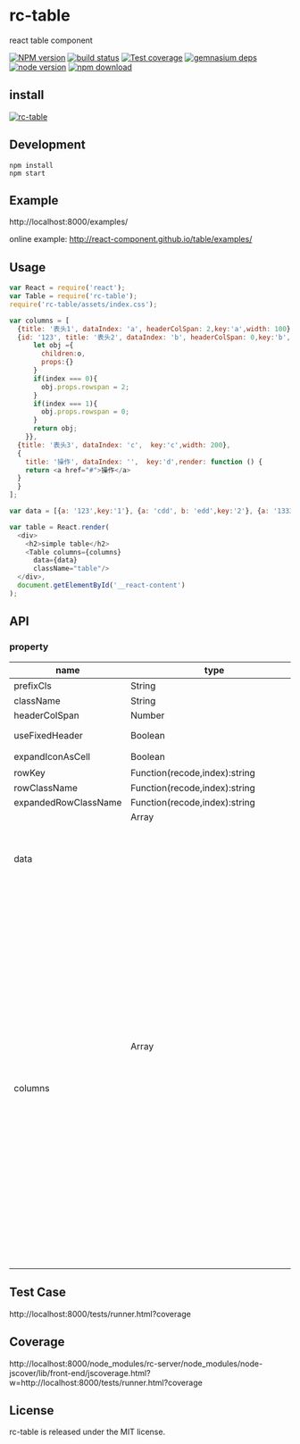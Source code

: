 # rc-table

react table component

[![NPM version][npm-image]][npm-url]
[![build status][travis-image]][travis-url]
[![Test coverage][coveralls-image]][coveralls-url]
[![gemnasium deps][gemnasium-image]][gemnasium-url]
[![node version][node-image]][node-url]
[![npm download][download-image]][download-url]

[npm-image]: http://img.shields.io/npm/v/rc-table.svg?style=flat-square
[npm-url]: http://npmjs.org/package/rc-table
[travis-image]: https://img.shields.io/travis/react-component/table.svg?style=flat-square
[travis-url]: https://travis-ci.org/react-component/table
[coveralls-image]: https://img.shields.io/coveralls/react-component/table.svg?style=flat-square
[coveralls-url]: https://coveralls.io/r/react-component/table?branch=master
[gemnasium-image]: http://img.shields.io/gemnasium/react-component/table.svg?style=flat-square
[gemnasium-url]: https://gemnasium.com/react-component/table
[node-image]: https://img.shields.io/badge/node.js-%3E=_0.10-green.svg?style=flat-square
[node-url]: http://nodejs.org/download/
[download-image]: https://img.shields.io/npm/dm/rc-table.svg?style=flat-square
[download-url]: https://npmjs.org/package/rc-table

## install

[![rc-table](https://nodei.co/npm/rc-table.png)](https://npmjs.org/package/rc-table)


## Development

```
npm install
npm start
```

## Example

http://localhost:8000/examples/

online example: http://react-component.github.io/table/examples/

## Usage

```js
var React = require('react');
var Table = require('rc-table');
require('rc-table/assets/index.css');

var columns = [
  {title: '表头1', dataIndex: 'a', headerColSpan: 2,key:'a',width: 100},
  {id: '123', title: '表头2', dataIndex: 'b', headerColSpan: 0,key:'b', width: 100, render: function(o, row, index){
      let obj ={
        children:o,
        props:{}
      }
      if(index === 0){
        obj.props.rowspan = 2;
      }
      if(index === 1){
        obj.props.rowspan = 0;
      }
      return obj;
    }},
  {title: '表头3', dataIndex: 'c',  key:'c',width: 200},
  {
    title: '操作', dataIndex: '',  key:'d',render: function () {
    return <a href="#">操作</a>
  }
  }
];

var data = [{a: '123',key:'1'}, {a: 'cdd', b: 'edd',key:'2'}, {a: '1333', c: 'eee', d: 2,key:'3'}];

var table = React.render(
  <div>
    <h2>simple table</h2>
    <Table columns={columns}
      data={data}
      className="table"/>
  </div>,
  document.getElementById('__react-content')
);
```
## API 

### property

<table class="table table-bordered table-striped">
    <thead>
    <tr>
        <th style="width: 100px;">name</th>
        <th style="width: 50px;">type</th>
        <th>default</th>
        <th>description</th>
    </tr>
    </thead>
    <tbody>
      <tr>
          <td>prefixCls</td>
          <td>String</td>
          <th>rc-table</th>
          <td></td>
      </tr>
      <tr>
          <td>className</td>
          <td>String</td>
          <th></th>
          <td>additional className</td>
      </tr>
      <tr>
         <td>headerColSpan</td>
         <td>Number</td>
         <th></th>
         <td>thead colspan of this column</td>
      </tr>
      <tr>
          <td>useFixedHeader</td>
          <td>Boolean</td>
          <th>false</th>
          <td>whether use separator table for header. better set width for columns</td>
      </tr>
      <tr>
          <td>expandIconAsCell</td>
          <td>Boolean</td>
          <th>false</th>
          <td>whether render expandIcon as a cell</td>
      </tr>
      <tr>
          <td>rowKey</td>
          <td>Function(recode,index):string</td>
          <th>record.key</th>
          <td>default use record.key as rowKey</td>
      </tr>
      <tr>
          <td>rowClassName</td>
          <td>Function(recode,index):string</td>
          <th></th>
          <td>get row's className</td>
      </tr>
      <tr>
          <td>expandedRowClassName</td>
          <td>Function(recode,index):string</td>
          <th></th>
          <td>get expanded row's className</td>
      </tr>
      <tr>
          <td>data</td>
          <td>Array<Object></td>
          <th></th>
          <td>data record array to be rendered</td>
      </tr>
      <tr>
          <td>columns</td>
          <td>Array<Object></td>
          <th></th>
          <td>
            The columns config of table. contains
            <table>
             <thead>
                <tr>
                    <th style="width: 100px;">name</th>
                    <th style="width: 50px;">type</th>
                    <th>default</th>
                    <th>description</th>
                </tr>
                </thead>
                <tbody>
                  <tr>
                      <td>key</td>
                      <td>String</td>
                      <th></th>
                      <td>key of this column</td>
                  </tr>
                  <tr>
                      <td>className</td>
                      <td>String</td>
                      <th></th>
                      <td>className of this column</td>
                  </tr>
                  <tr>
                      <td>title</td>
                      <td>React Node</td>
                      <th></th>
                      <td>title of this column</td>
                  </tr>
                  <tr>
                      <td>dataIndex</td>
                      <td>String</td>
                      <th></th>
                      <td>display field of the data record</td>
                  </tr>
                  <tr>
                      <td>width</td>
                      <td>String|Number</td>
                      <th></th>
                      <td>he width of the specific proportion calculation according to the width of the columns</td>
                  </tr>
                  <tr>
                      <td>render</td>
                      <td>Function(value, row, index)</td>
                      <th></th>
                      <td>The render function of cell, has three params: the text of this cell, the record of this row, the index of this row, it's return an object:{children: value, props:{align:'center', colspan: 1, rowspan:1}}==>'children' is the text of this cell, props is some setting of this cell, eg: 'align' set text-align, 'colspan' set td colspan, 'rowspan' set td rowspan</td>
                  </tr>
                </tbody>
            </table>
          </td>
      </tr>
    </tbody>
</table>

## Test Case

http://localhost:8000/tests/runner.html?coverage

## Coverage

http://localhost:8000/node_modules/rc-server/node_modules/node-jscover/lib/front-end/jscoverage.html?w=http://localhost:8000/tests/runner.html?coverage

## License

rc-table is released under the MIT license.
